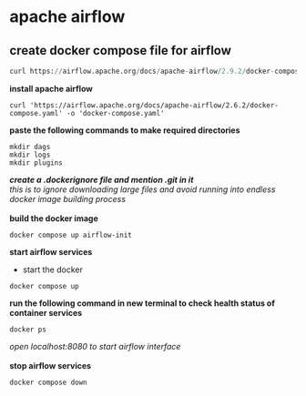 # apache airflow
## create docker compose file for airflow
```python
curl https://airflow.apache.org/docs/apache-airflow/2.9.2/docker-compose.yaml -o airflow-docker-compose.yaml
```

**install apache airflow**
```
curl 'https://airflow.apache.org/docs/apache-airflow/2.6.2/docker-compose.yaml' -o 'docker-compose.yaml'
```
**paste the following commands to make required directories**
```
mkdir dags
mkdir logs
mkdir plugins
```
**_create a .dockerignore file and mention .git in it_**<br>
_this is to ignore downloading large files and avoid running into endless docker image building process_<br>
<br>
**build the docker image**
```
docker compose up airflow-init
```
**start airflow services**
* start the docker 
```
docker compose up
```
**run the following command in new terminal to check health status of container services**
```
docker ps
```
*_open localhost:8080 to start airflow interface_*<br>
<br>
**stop airflow services**
```
docker compose down
```
